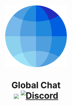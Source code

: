 <p align="center"><img src="https://raw.githubusercontent.com/Blackstonecoden/global-chat/refs/heads/main/images/logo.png?token=GHSAT0AAAAAACW5YEU3SQLPDSQMWV5VY3JIZXXCXAA" alt="Global Chat Logo" width="200"></p>
<h1 align="center">Global Chat<br>
	<a href="https://github.com/Blackstonecoden/global-chat"><img src="https://img.shields.io/github/stars/blackstonecoden/global-chat"></a>
	<a href="https://discord.gg/FVQxgBysA7"><img src="https://img.shields.io/discord/1201557790758551574?color=5865f2&label=Discord&style=flat" alt="Discord"></a>
	<br><br>
</h1>
